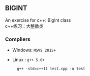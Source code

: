 ## BIGINT
An exercise for c++: BigInt class<br>
c++练习：大整数类

### Compilers
* Windows:  `MSVS 2015+`
* Linux  :  `g++ 5.0+`<br>

        g++ -std=c++11 test.cpp -o test
